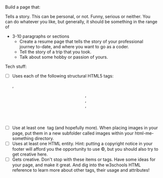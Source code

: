 Build a page that:

Tells a story. This can be personal, or not. Funny, serious or neither. You can do whatever you like, but generally, it should be something in the range of
* 3-10 paragraphs or sections
  * Create a resume page that tells the story of your professional journey to-date, and where you want to go as a coder.
  * Tell the story of a trip that you took.
  * Talk about some hobby or passion of yours.

Tech stuff:
* [ ] Uses each of the following structural HTML5 tags: <p>, <header>, <footer>, <main>, <article>
* [ ] Use at least one <img> tag (and hopefully more). When placing images in your page, put them in a new subfolder called images within your html-me-something directory.
* [ ] Uses at least one HTML entity. Hint: putting a copyright notice in your footer will afford you the opportunity to use ©, but you should also try to get creative here.
* [ ] Gets creative. Don't stop with these items or tags. Have some ideas for your page, and make it great. And dig into the w3schools HTML reference to learn more about other tags, their usage and attributes!
